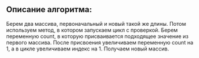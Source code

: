 ## Описание алгоритма:
Берем два массива, первоначальный и новый такой же длины. Потом используем метод, в котором запускаем цикл с проверкой. Берем переменную count, в которую присваивается подходящее значение из первого массива. После присвоения увеличиваем переменную count на 1, а в цикле увеличиваем индекс на 1. Получаем новый массив.